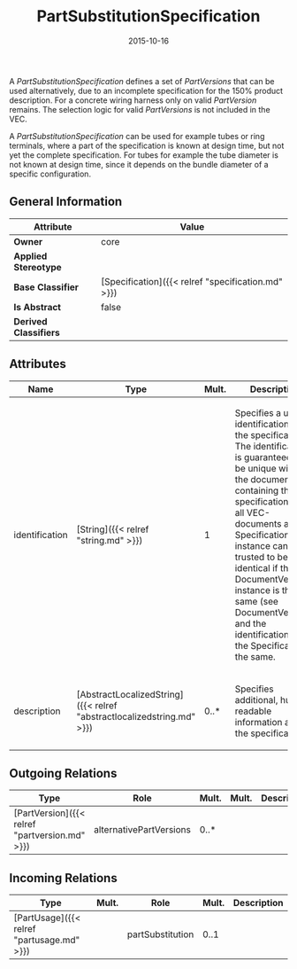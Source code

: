 ﻿---
title: PartSubstitutionSpecification
toc: false
type: specs
date: "2015-10-16"
draft: false
specification: VEC
version: 1.1.2
documentType: "Recommendation"
elementType: Class
classes:
  - PartSubstitutionSpecification
menu_name: vec-1.1.2
---
<p> A <i>PartSubstitutionSpecification</i> defines a set of <i>PartVersions</i> that can be used alternatively, due to an incomplete specification for the 150% product description. For a concrete wiring harness only on valid <i>PartVersion</i> remains. The selection logic for valid <i>PartVersions</i> is not included in the VEC.      </p>      <p> A <i>PartSubstitutionSpecification </i>can be used for example tubes or ring terminals, where a part of the specification is known at design time, but not yet the complete specification. For tubes for example the tube diameter is not known at design time, since it depends on the bundle diameter of a specific configuration.       </p>

## General Information

| Attribute               | Value |
|-------------------------|-------|
| **Owner**               | core |
| **Applied Stereotype**  |   |
| **Base Classifier**     | [Specification]({{< relref "specification.md" >}})<br/>  |
| **Is Abstract**         | false |
| **Derived Classifiers** |   |

## Attributes
|  Name  |  Type  |  Mult.  |  Description  |  Owning Classifier  |
|--------|--------|---------|---------------|--------------|
|identification | [String]({{< relref "string.md" >}}) | 1 | <p> Specifies a unique identification of the specification. The identification is guaranteed to be unique within the document containing the specification. Over all VEC-documents a Specification-instance can be trusted to be identical if the DocumentVersion-instance is the same (see DocumentVersion) and the identification of the Specification is the same.      </p> | [Specification]({{< relref "specification.md" >}}) |
|description | [AbstractLocalizedString]({{< relref "abstractlocalizedstring.md" >}}) | 0..* | <p> Specifies additional, human readable information about the specification.      </p> | [Specification]({{< relref "specification.md" >}}) |

## Outgoing Relations
|    Type  |   Role   |   Mult.   |   Mult.   |   Description   |
|----------|----------|-----------|-----------|-----------------|
| [PartVersion]({{< relref "partversion.md" >}}) | alternativePartVersions | 0..* |  |  |
##  Incoming Relations
|    Type  |   Mult.  |   Role    |   Mult.   |   Description  |
|----------|----------|-----------|-----------|----------------|
| [PartUsage]({{< relref "partusage.md" >}}) |  | partSubstitution | 0..1 |  |

